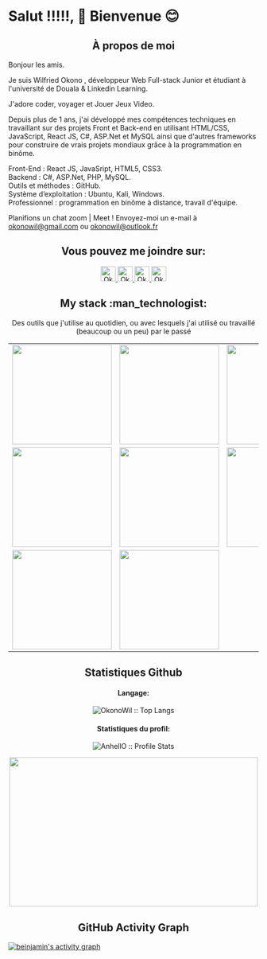 # Salut !!!!!, 👋 Bienvenue 😊

<h2 align="center">À propos de moi</h2>

Bonjour les amis.

Je suis Wilfried Okono , développeur Web Full-stack Junior et étudiant à l'université de Douala & Linkedin Learning.

J'adore coder, voyager et Jouer Jeux Video.

Depuis plus de 1 ans, j'ai développé mes compétences techniques  en travaillant sur des projets Front et Back-end en utilisant HTML/CSS, JavaScript, React JS, C#, ASP.Net et MySQL  ainsi que d'autres frameworks pour construire de vrais projets mondiaux grâce à la programmation en binôme.


Front-End :  React JS, JavaSript, HTML5, CSS3.<br>
Backend :  C#, ASP.Net, PHP, MySQL.<br>
Outils et méthodes : GitHub.<br>
Système d’exploitation : Ubuntu, Kali, Windows.<br>
Professionnel : programmation en binôme à distance, travail d'équipe.



Planifions un chat zoom | Meet ! Envoyez-moi un e-mail à okonowil@gmail.com ou okonowil@outlook.fr


<h2 align="center">Vous pouvez me joindre sur: </h2>

<p align="center">

  <a href="https://www.linkedin.com/in/wilfried-lo%C3%AFc-okono-mehitang-11a380218/">
    <img src="https://www.vectorlogo.zone/logos/linkedin/linkedin-icon.svg" alt="Okono Mehitang Wilfried Loïc LinkedIn Profile" height="30" width="30">
  </a>

  <a href="https://stackoverflow.com/users/19355464/okono-wilfried">
    <img src="https://www.vectorlogo.zone/logos/stackoverflow/stackoverflow-icon.svg" alt="Okono Wilfried Stack Overflow Profile" height="30" width="30">
  </a>

  <!--a href="https://meta.stackexchange.com/users/1101231/jaures-beinjamin-fotsing">
    <img src="https://www.vectorlogo.zone/logos/stackexchange/stackexchange-icon.svg" alt="Jaures Beinjamin Fotsing Stack Exchange Profile" height="30" width="30">
  </a-->

  <a href="https://www.hackerrank.com/okonowilfried">
    <img src="https://cdn.worldvectorlogo.com/logos/hackerrank.svg" alt="Okono WilfriedJaures Beinjamin Fotsing Hackerrank Profile" height="30" width="30">
  </a>
  
  <a href="https://leetcode.com/MrWil/">
    <img src="https://upload.wikimedia.org/wikipedia/commons/1/19/LeetCode_logo_black.png" alt="Okono Wilfried Leetcode Profile" height="30" width="30">
  </a>
  
  <!--a href="https://medium.com/@jauresbeinjamin">
    <img src="https://www.vectorlogo.zone/logos/medium/medium-tile.svg" alt="@jauresbeinjamin Medium Profile" height="30" width="30">
  </a-->
  
  <!--a href="https://twitter.com/Jaures_2020">
    <img src="https://cdn.worldvectorlogo.com/logos/twitter-6.svg" alt="Jaures Beinjamin Fotsing Twitter Profile" height="30" width="30">
  </a-->
</p>

<h2 align="center">My stack :man_technologist:</h2>

<p align="center">Des outils que j'utilise au quotidien, ou avec lesquels j'ai utilisé ou travaillé (beaucoup ou un peu) par le passé</p>
<p align="center">
  <!--a href="https://stackshare.io/beinjamin/my-stack">
    <img src="http://img.shields.io/badge/tech-stack-0690fa.svg?style=flat" alt="Jaures Beinjamin Fotsing :: StackShare" />
  </a-->
  <table>
  <tr>
      <td><img src="https://cdn.iconscout.com/icon/free/png-128/html5-40-1175193.png" width="200"></td>
      <td><img src="https://cdn.iconscout.com/icon/free/png-128/css3-11-1175239.png" width="200"></td>
      <td><img src="https://cdn.iconscout.com/icon/free/png-128/react-1175109.png" width="200"></td>
      <td><img src="https://cdn.iconscout.com/icon/free/png-128/javascript-1-225993.png" width="200"></td>
      <td><img src="https://cdn.iconscout.com/icon/free/png-128/typescript-1-1175078.png" width="200"></td>
  </tr>
  <tr>
    <td><img src="https://cdn.iconscout.com/icon/free/png-128/csharp-1175240.png" width="200"></td>
    <td><img src="https://cdn.iconscout.com/icon/free/png-128/php-99-1175127.png" width="200"></td>
    <td><img src="https://cdn.iconscout.com/icon/free/png-128/python-20-1175115.png" width="200"></td>
    <td><img src="https://cdn.iconscout.com/icon/free/png-128/django-13-1175187.png" width="200"></td>
    <td><img src="https://cdn.iconscout.com/icon/free/png-128/java-22-225997.png" width="200"></td
  </tr>
  <tr>
    <td><img src="https://cdn.iconscout.com/icon/free/png-128/git-18-1175219.png" width="200"></td>
    <td><img src="https://cdn.iconscout.com/icon/free/png-128/mysql-4-226026.png" width="200"></td>
    
  </tr>

</table>
</p>

<h2 align="center">Statistiques Github </h2>

<h4 align="center">Langage:</h4>

<p align="center"><img src="https://github-readme-stats.vercel.app/api/top-langs/?username=OkonoWil&count_private=true&langs_count=10&theme=radical&layout=compact" alt="OkonoWil :: Top Langs" /></p>

<h4 align="center">Statistiques du profil: </h4>

<p align="center"><img src="https://github-readme-stats.vercel.app/api?username=OkonoWil&count_private=true&show_icons=true&theme=radical&layout=compact" alt="AnhellO :: Profile Stats" /></p>

<p align="center"><img src="https://tenor.com/view/silicon-valley-gif-5518465.gif" alt="" height="300" width="500"></p>

<h2 align="center">GitHub Activity Graph</h2>
<!-- https://github.com/beinjamin/github-readme-activity-graph -->
<a href="https://github.com/OkonoWil/OkonoWil"><img alt="beinjamin's activity graph" src="https://activity-graph.herokuapp.com/graph?username=OkonoWil&bg_color=0e2239&color=58a6ff&line=114a88&point=58a6ff&hide_border=true" /></a>

<br />
